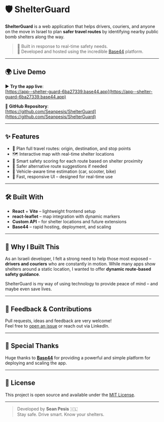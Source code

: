 # 🛡️ ShelterGuard

**ShelterGuard** is a web application that helps drivers, couriers, and anyone on the move in Israel to plan **safer travel routes** by identifying nearby public bomb shelters along the way.

> 🚨 Built in response to real-time safety needs.  
> 🧠 Developed and hosted using the incredible [Base44](https://base44.com) platform.

---

## 🌍 Live Demo

▶️ **Try the app live**:  
[https://app--shelter-guard-6ba27339.base44.app](https://app--shelter-guard-6ba27339.base44.app)

📂 **GitHub Repository**:  
[https://github.com/Seanpesis/ShelterGuard](https://github.com/Seanpesis/ShelterGuard)

---

## ✨ Features

- 🚗 Plan full travel routes: origin, destination, and stop points
- 🗺️ Interactive map with real-time shelter locations
- 🧠 Smart safety scoring for each route based on shelter proximity
- 🔄 Safer alternative route suggestions if needed
- 🚴 Vehicle-aware time estimation (car, scooter, bike)
- 📱 Fast, responsive UI – designed for real-time use

---

## 🛠️ Built With

- **React** + **Vite** – lightweight frontend setup
- **react-leaflet** – map integration with dynamic markers
- **Custom API** – for shelter locations and future extensions
- **Base44** – rapid hosting, deployment, and scaling

---

## 🎯 Why I Built This

As an Israeli developer, I felt a strong need to help those most exposed – **drivers and couriers** who are constantly in motion. While many apps show shelters around a static location, I wanted to offer **dynamic route-based safety guidance**.

ShelterGuard is my way of using technology to provide peace of mind – and maybe even save lives.

---

## 📩 Feedback & Contributions

Pull requests, ideas and feedback are very welcome!  
Feel free to [open an issue](https://github.com/Seanpesis/ShelterGuard/issues) or reach out via LinkedIn.

---

## 🙏 Special Thanks

Huge thanks to **[Base44](https://base44.com)** for providing a powerful and simple platform for deploying and scaling the app.

---

## 📜 License

This project is open source and available under the [MIT License](LICENSE).

---

> Developed by **Sean Pesis** 🇮🇱  
> Stay safe. Drive smart. Know your shelters.  
